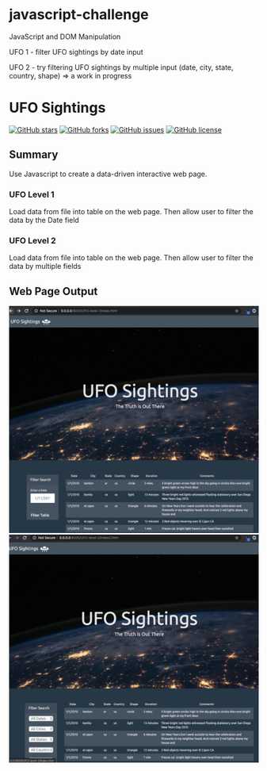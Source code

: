# javascript-challenge
JavaScript and DOM Manipulation

UFO 1 - filter UFO sightings by date input

UFO 2 - try filtering UFO sightings by multiple input (date, city, state, country, shape) => a work in progress

# UFO Sightings 
<a href="https://github.com/msfa12th/javascript-challenge/stargazers"><img alt="GitHub stars" src="https://img.shields.io/github/stars/msfa12th/javascript-challenge?color=blue"></a>
<a href="https://github.com/msfa12th/javascript-challenge/network"><img alt="GitHub forks" src="https://img.shields.io/github/forks/msfa12th/javascript-challenge?color=pink"></a>
<a href="https://github.com/msfa12th/javascript-challenge/issues"><img alt="GitHub issues" src="https://img.shields.io/github/issues/msfa12th/javascript-challenge"></a>
<a href="https://github.com/msfa12th/javascript-challenge"><img alt="GitHub license" src="https://img.shields.io/github/license/msfa12th/javascript-challenge?color=purple"></a>

## Summary

Use Javascript to create a data-driven interactive web page. 

### UFO Level 1
Load data from file into table on the web page.  Then allow user to filter the data by the Date field

### UFO Level 2
Load data from file into table on the web page.  Then allow user to filter the data by multiple fields

## Web Page Output

![UFO Level 1 webpage output](images/ufo1.png)
![UFO Level 2 webpage output](images/ufo2.png)
